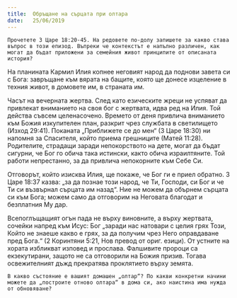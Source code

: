 ```yaml
---
title:  Обръщане на сърцата при олтара
date:   25/06/2019
---
```


`Прочетете 3 Царе 18:20-45. На редовете по-долу запишете за какво става въпрос в този епизод. Въпреки че контекстът е напълно различен, как могат да бъдат приложени за семейния живот принципите от описаната история?`

На планината Кармил Илия копнее неговият народ да поднови завета си с Бога: завръщане към вярата на бащите, която ще донесе изцеление в техния живот, в домовете им, в страната им.

Часът на вечерната жертва. След като езическите жреци не успяват да привлекат вниманието на своя бог с жертвата, идва ред на Илия. Той действа съвсем целенасочено. Времето от деня привлича вниманието към Божия изкупителен план, разкрит чрез службата в светилището (Изход 29:41). Поканата „Приближете се до мен“ (3 Царе 18:30) ни напомня за Спасителя, който приема грешниците (Матей 11:28). Родителите, страдащи заради непокорството на дете, могат да бъдат сигурни, че Бог го обича така истински, както обича израилтяните. Той работи непрестанно, за да привлича непокорните към Себе Си.

Отговорът, който изисква Илия, ще покаже, че Бог ги е приел обратно. 3 Царе 18:37 казва: „за да познае този народ, че Ти, Господи, си Бог и че Ти си възвърнал сърцата им назад“. Ние не можем да обърнем сърцата си към Бога; можем само да отговорим на Неговата благодат и безплатния Му дар.

Всепоглъщащият огън пада не върху виновните, а върху жертвата, сочейки напред към Исус: Бог „заради нас натовари с целия грях Този, Който не знаеше какво е грях, за да получим чрез Него оправдаване пред Бога.“ (2 Коринтяни 5:21, Нов превод от ориг. езици). От устните на хората избликват изповед и прослава. Фалшивите пророци са екзекутирани, защото не са отговорили на Божия призив. Тогава освежителният дъжд прекратява проклятието върху земята.

`В какво състояние е вашият домашен „олтар“? По какви конкретни начини можете да „построите отново олтара“ в дома си, ако наистина има нужда от обновяване?`